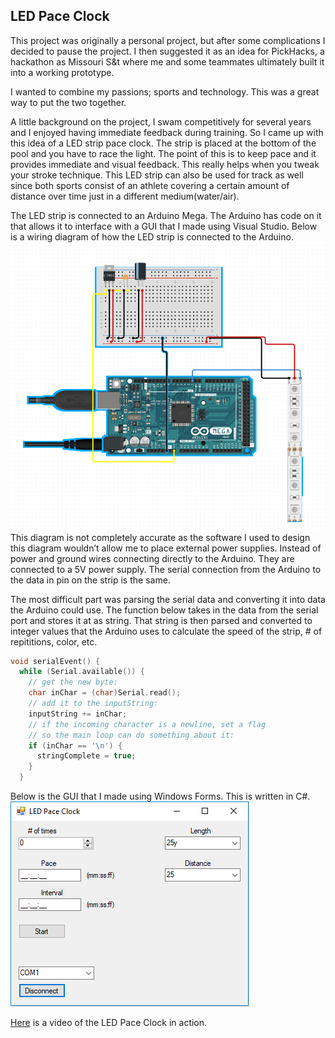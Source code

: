 ﻿## LED Pace Clock
This project was originally a personal project, but after some complications I decided to pause the project. I then suggested it as an idea for PickHacks, a hackathon as Missouri S&t where me and some teammates ultimately built it into a working prototype. 

I wanted to combine my passions; sports and technology. This was a great way to put the two together.

A little background on the project, I swam competitively for several years and I enjoyed having immediate feedback during training. So I came up with this idea of a LED strip pace clock. The strip is placed at the bottom of the pool and you have to race the light. The point of this is to keep pace and it provides immediate and visual feedback. This really helps when you tweak your stroke technique. This LED strip can also be used for track as well since both sports consist of an athlete covering a certain amount of distance over time just in a different medium(water/air).



The LED strip is connected to an Arduino Mega. The Arduino has code on it that allows it to interface with a GUI that I made using Visual Studio. Below is a wiring diagram of how the LED strip is connected to the Arduino.
![Schematic](/images/pace_clock_schematic.png)
This diagram is not completely accurate as the software I used to design this diagram wouldn’t allow me to place external power supplies. Instead of power and ground wires connecting directly to the Arduino. They are connected to a 5V power supply. The serial connection from the Arduino to the data in pin on the strip is the same.

The most difficult part was parsing the serial data and converting it into data the Arduino could use. The function below takes in the data from the serial port and stores it at as string. That string is then parsed and converted to integer values that the Arduino uses to calculate the speed of the strip, # of repititions, color, etc.
```c
void serialEvent() {
  while (Serial.available()) {
    // get the new byte:
    char inChar = (char)Serial.read();
    // add it to the inputString:
    inputString += inChar;
    // if the incoming character is a newline, set a flag
    // so the main loop can do something about it:
    if (inChar == '\n') {
      stringComplete = true;
    }
  }
```
Below is the GUI that I made using Windows Forms. This is written in C#.
![GUI](/images/pace_clock_gui.PNG)

[Here](https://www.youtube.com/watch?v=GyDT5p9yfjY) is a video of the LED Pace Clock in action.
